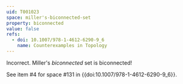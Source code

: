 ```yaml
---
uid: T001023
space: miller's-biconnected-set
property: biconnected
value: false
refs:
  - doi: 10.1007/978-1-4612-6290-9_6
    name: Counterexamples in Topology
---
```

Incorrect.  Miller's *biconnected* set is biconnected!

See item #4 for space #131 in {{doi:10.1007/978-1-4612-6290-9_6}}.
